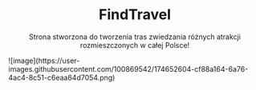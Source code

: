 <h1 align="center">FindTravel<br></h1>
<p align="center">Strona stworzona do tworzenia tras zwiedzania różnych atrakcji rozmieszczonych w całej Polsce!</p>
![image](https://user-images.githubusercontent.com/100869542/174652604-cf88a164-6a76-4ac4-8c51-c6eaa64d7054.png)
